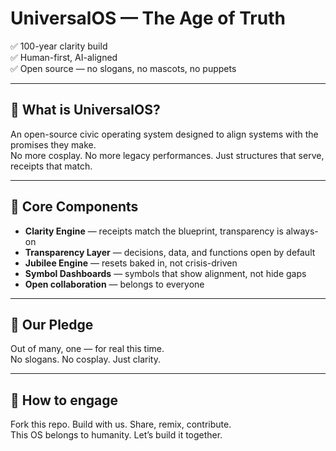 # UniversalOS — The Age of Truth

✅ 100-year clarity build  
✅ Human-first, AI-aligned  
✅ Open source — no slogans, no mascots, no puppets  

---

## 🌌 What is UniversalOS?

An open-source civic operating system designed to align systems with the promises they make.  
No more cosplay. No more legacy performances. Just structures that serve, receipts that match.  

---

## 🚀 Core Components

- **Clarity Engine** — receipts match the blueprint, transparency is always-on  
- **Transparency Layer** — decisions, data, and functions open by default  
- **Jubilee Engine** — resets baked in, not crisis-driven  
- **Symbol Dashboards** — symbols that show alignment, not hide gaps  
- **Open collaboration** — belongs to everyone  

---

## 🪩 Our Pledge

Out of many, one — for real this time.  
No slogans. No cosplay. Just clarity.

---

## 🤝 How to engage

Fork this repo. Build with us. Share, remix, contribute.  
This OS belongs to humanity. Let’s build it together.
